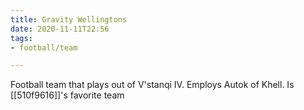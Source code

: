 ```yaml
---
title: Gravity Wellingtons
date: 2020-11-11T22:56
tags:
- football/team

---
```


Football team that plays out of V'stanqi IV. Employs Autok of Khell. Is
[[510f9616]]'s favorite team
